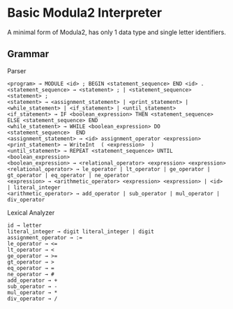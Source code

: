 Basic Modula2 Interpreter
============

A minimal form of Modula2, has only 1 data type and single letter identifiers.


Grammar
-------

Parser

    <program> → MODULE <id> ; BEGIN <statement_sequence> END <id> .
    <statement_sequence> → <statement> ; | <statement_sequence>  <statement> ;
    <statement> → <assignment_statement> | <print_statement> | <while_statement> | <if_statement> | <until_statement>
    <if_statement> → IF <boolean_expression> THEN <statement_sequence> ELSE <statement_sequence> END 
    <while_statement> → WHILE <boolean_expression> DO  <statement_sequence>  END 
    <assignment_statement> → <id> assignment_operator <expression>
    <print_statement> → WriteInt  ( <expression>  )
    <until_statement> → REPEAT <statement_sequence> UNTIL <boolean_expression>  
    <boolean_expression> → <relational_operator> <expression> <expression>
    <relational_operator> → le_operator | lt_operator | ge_operator | gt_operator | eq_operator | ne_operator
    <expression> → <arithmetic_operator> <expression> <expression> | <id> | literal_integer
    <arithmetic_operator> → add_operator | sub_operator | mul_operator | div_operator

Lexical Analyzer

    id → letter
    literal_integer → digit literal_integer | digit
    assignment_operator → :=
    le_operator → <=
    lt_operator → <
    ge_operator → >=
    gt_operator → >
    eq_operator → =
    ne_operator → #
    add_operator → +
    sub_operator → -
    mul_operator → *
    div_operator → /


